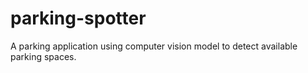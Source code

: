 # parking-spotter
A parking application using computer vision model to detect available parking spaces.
